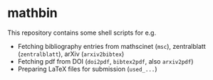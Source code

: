 # mathbin
This repository contains some shell scripts
for e.g.

* Fetching bibliography entries from mathscinet (`msc`), zentralblatt (`zentralblatt`), arXiv (`arxiv2bibtex`)
* Fetching pdf from DOI (`doi2pdf`, `bibtex2pdf`, also `arxiv2pdf`)
* Preparing LaTeX files for submission (`used_...`)
